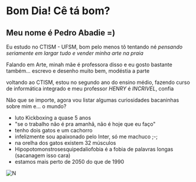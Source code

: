 # Bom Dia! Cê tá bom?
## Meu nome é Pedro Abadie =)


Eu estudo no CTISM - UFSM, bom pelo menos tô tentando né
_pensando seriamente em largar tudo e vender minha arte na praia_

Falando em Arte, minah mãe é professora disso e eu gosto bastante também... 
escrevo e desenho muito bem, modéstia a parte

voltando ao CTISM, estou no segundo ano do ensino médio, fazendo curso de informática integrado e meu professor _HENRY_ é _INCRIVEL_, confia

Não que se importe, agora vou listar algumas curiosidades bacaninhas sobre mim e... o mundo?

- luto Kickboxing a quase 5 anos 
- "se o trabalho não é pra amanhã, não é hoje que eu faço"
- tenho dois gatos e um cachorro
- infelizmente sou apaixonado pelo Inter, só me machuco ;-;
- na orelha dos gatos existem 32 músculos
- Hipopotomonstrosesquipedaliofobia é a fobia de palavras longas (sacanagem isso cara)
- estamos mais perto de 2050 do que de 1990


![N](https://encrypted-tbn0.gstatic.com/images?q=tbn:ANd9GcQO63Lf85-Z08zOIg0JmjE5Y4c7nDu3nEqKl3SfbgtXL07dzuTL5yY4P7Jg8UjMfGOaB4Q&usqp=CAU)